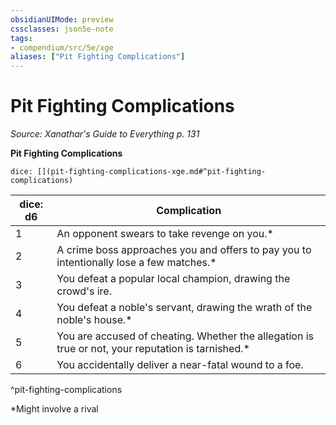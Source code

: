 ```yaml
---
obsidianUIMode: preview
cssclasses: json5e-note
tags:
- compendium/src/5e/xge
aliases: ["Pit Fighting Complications"]
---
```

# Pit Fighting Complications
*Source: Xanathar's Guide to Everything p. 131* 

**Pit Fighting Complications**

`dice: [](pit-fighting-complications-xge.md#^pit-fighting-complications)`

| dice: d6 | Complication |
|----------|--------------|
| 1 | An opponent swears to take revenge on you.* |
| 2 | A crime boss approaches you and offers to pay you to intentionally lose a few matches.* |
| 3 | You defeat a popular local champion, drawing the crowd's ire. |
| 4 | You defeat a noble's servant, drawing the wrath of the noble's house.* |
| 5 | You are accused of cheating. Whether the allegation is true or not, your reputation is tarnished.* |
| 6 | You accidentally deliver a near-fatal wound to a foe. |
^pit-fighting-complications

*Might involve a rival
